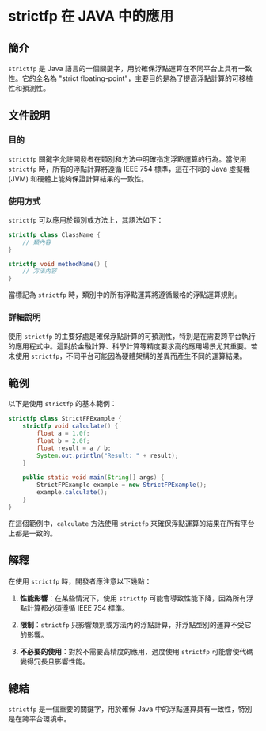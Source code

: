 <!--
Meta Description: # strictfp 在 JAVA 中的應用 ## 簡介 `strictfp` 是 Java 語言的一個關鍵字，用於確保浮點運算在不同平台上具有一致性。它的全名為 "strict floating-point"，主要目的是為了提高浮點計算的可移植性和預測性。 ## 文件說明 ### 目的 `stri...
Meta Keywords: strictfp, java, void, strictfpexample, calculate
-->

# strictfp 在 JAVA 中的應用

## 簡介
`strictfp` 是 Java 語言的一個關鍵字，用於確保浮點運算在不同平台上具有一致性。它的全名為 "strict floating-point"，主要目的是為了提高浮點計算的可移植性和預測性。

## 文件說明
### 目的
`strictfp` 關鍵字允許開發者在類別和方法中明確指定浮點運算的行為。當使用 `strictfp` 時，所有的浮點計算將遵循 IEEE 754 標準，這在不同的 Java 虛擬機 (JVM) 和硬體上能夠保證計算結果的一致性。

### 使用方式
`strictfp` 可以應用於類別或方法上，其語法如下：

```java
strictfp class ClassName {
    // 類內容
}

strictfp void methodName() {
    // 方法內容
}
```

當標記為 `strictfp` 時，類別中的所有浮點運算將遵循嚴格的浮點運算規則。

### 詳細說明
使用 `strictfp` 的主要好處是確保浮點計算的可預測性，特別是在需要跨平台執行的應用程式中。這對於金融計算、科學計算等精度要求高的應用場景尤其重要。若未使用 `strictfp`，不同平台可能因為硬體架構的差異而產生不同的運算結果。

## 範例
以下是使用 `strictfp` 的基本範例：

```java
strictfp class StrictFPExample {
    strictfp void calculate() {
        float a = 1.0f;
        float b = 2.0f;
        float result = a / b;
        System.out.println("Result: " + result);
    }
    
    public static void main(String[] args) {
        StrictFPExample example = new StrictFPExample();
        example.calculate();
    }
}
```

在這個範例中，`calculate` 方法使用 `strictfp` 來確保浮點運算的結果在所有平台上都是一致的。

## 解釋
在使用 `strictfp` 時，開發者應注意以下幾點：

1. **性能影響**：在某些情況下，使用 `strictfp` 可能會導致性能下降，因為所有浮點計算都必須遵循 IEEE 754 標準。
   
2. **限制**：`strictfp` 只影響類別或方法內的浮點計算，非浮點型別的運算不受它的影響。

3. **不必要的使用**：對於不需要高精度的應用，過度使用 `strictfp` 可能會使代碼變得冗長且影響性能。

## 總結
`strictfp` 是一個重要的關鍵字，用於確保 Java 中的浮點運算具有一致性，特別是在跨平台環境中。